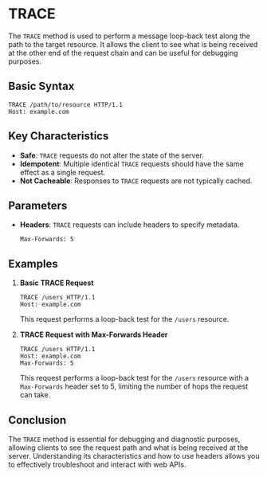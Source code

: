 # TRACE

The `TRACE` method is used to perform a message loop-back test along the path to the target resource. It allows the client to see what is being received at the other end of the request chain and can be useful for debugging purposes.

## Basic Syntax
```http
TRACE /path/to/resource HTTP/1.1
Host: example.com
```

## Key Characteristics
- **Safe**: `TRACE` requests do not alter the state of the server.
- **Idempotent**: Multiple identical `TRACE` requests should have the same effect as a single request.
- **Not Cacheable**: Responses to `TRACE` requests are not typically cached.

## Parameters
- **Headers**: `TRACE` requests can include headers to specify metadata.
  ```http
  Max-Forwards: 5
  ```

## Examples

1. **Basic TRACE Request**
   ```http
   TRACE /users HTTP/1.1
   Host: example.com
   ```
   This request performs a loop-back test for the `/users` resource.

2. **TRACE Request with Max-Forwards Header**
   ```http
   TRACE /users HTTP/1.1
   Host: example.com
   Max-Forwards: 5
   ```
   This request performs a loop-back test for the `/users` resource with a `Max-Forwards` header set to 5, limiting the number of hops the request can take.

## Conclusion
The `TRACE` method is essential for debugging and diagnostic purposes, allowing clients to see the request path and what is being received at the server. Understanding its characteristics and how to use headers allows you to effectively troubleshoot and interact with web APIs.